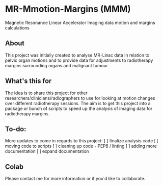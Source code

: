 # MR-Mmotion-Margins (MMM)
Magnetic Resonance Linear Accelerator Imaging data motion and margins calculations

## About
This project was initially created to analyse MR-Linac data in relation to 
pelvic organ motions and to provide data for adjustments to radiotherapy margins 
surrounding organs and malignant tumour.

## What's this for
The idea is to share this project for other researchers/clinicians/radiographers to use for looking at motion changes over different radiotherapy sessions. The aim is to get this project into a package or bunch of scripts to speed up the analysis of imaging data for radiotherapy margins. 

## To-do:
More updates to come in regards to this project:
    [ ] finalize analysis code
    [ ] moving code to scripts
    [ ] cleaning up code - PEP8 / linting
    [ ] adding more documentation 
    [ ] expand documentation

## Colab 
Please contact me for more information or if you'd like to collaborate.
